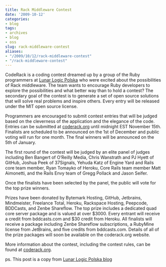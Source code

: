 ```yaml
---
title: Rack Middleware Contest
date: '2009-10-12'
categories:
- blog
tags:
- archives
- blog
- oss
slug: rack-middleware-contest
aliases:
- "/2009/10/12/rack-middleware-contest"
- "/rack-middleware-contest"
---
```


CodeRack is a coding contest dreamed up by a group of the Ruby programmers at [Lunar Logic Polska](http://www.lunarlogicpolska.com) who were excited about the possibilities of Rack middleware. The team wants to encourage Ruby developers to explore the possibilities and what better way than to hold a contest? The secondary goal of the contest is to generate a set of open source solutions that will solve real problems and inspire others. Every entry will be released under the MIT open source license.

Programmers are encouraged to submit contest entries that will be judged based on the cleverness of the application and the elegance of the code. Entries can be submitted at [coderack.org](http://www.coderack.org) until midnight EST November 15th. Finalists are scheduled to be announced on the 1st of December and public voting will run for one month. The final winners will be announced on the 5th of January.

The first round of the contest will be judged by an elite panel of judges including Ben Bangert of O’Reilly Media, Chris Wanstrath and PJ Hyett of GitHub, Joshua Peek of 37Signals, Yehuda Katz of Engine Yard and Rails core team member, Ryan Tomayko of Heroku, Core Rails team member Matt Aimonetti, and the Rails Envy team of Gregg Pollack and Jason Seifer.

Once the finalists have been selected by the panel, the public will vote for the top prize winners.

Prizes have been donated by Bytemark Hosting, GitHub, Jetbrains, Mindmeister, Freelance Total, Heroku, Rackspace Hosting, Peepcode, BDDCasts, and Zenbe Shareflow. The top prize includes a dedicated quad core server package and is valued at over $3000. Every entrant will receive a credit from bddcasts.com and $30 credit from Heroku. All finalists will receive a package including Zenbe Shareflow subscriptions, a RubyMine license from JetBrains, and five credits from bddcasts.com. Details of all of the prize packages will soon be available on the coderack.org website.

More information about the contest, including the contest rules, can be found at [coderack.org](http://coderack.org).

ps. This post is a copy from [Lunar Logic Polska blog](http://www.lunarlogicpolska.com/2009/10/8/lunar-logic-polska-launches-coderack-global-coding-contest)
